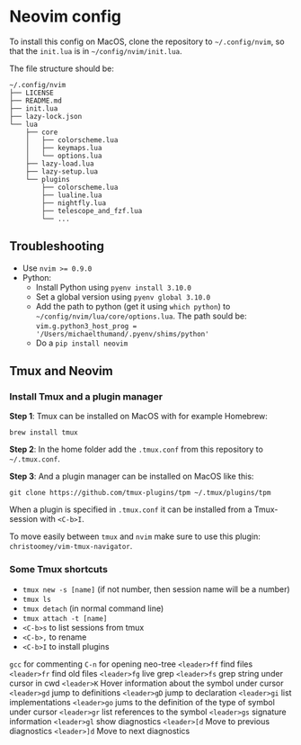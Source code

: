 # Neovim config

To install this config on MacOS, clone the repository to `~/.config/nvim`,
so that the `init.lua` is in `~/config/nvim/init.lua`.

The file structure should be:

```code
~/.config/nvim
├── LICENSE
├── README.md
├── init.lua
├── lazy-lock.json
└── lua
    ├── core
    │   ├── colorscheme.lua
    │   ├── keymaps.lua
    │   └── options.lua
    ├── lazy-load.lua
    ├── lazy-setup.lua
    └── plugins
        ├── colorscheme.lua
        ├── lualine.lua
        ├── nightfly.lua
        ├── telescope_and_fzf.lua
        └── ...
```

## Troubleshooting

* Use `nvim >= 0.9.0`
* Python:
    * Install Python using `pyenv install 3.10.0`
    * Set a global version using `pyenv global 3.10.0`
    * Add the path to python (get it using `which python`) to `~/config/nvim/lua/core/options.lua`. The path sould be: `vim.g.python3_host_prog = '/Users/michaelthumand/.pyenv/shims/python'`
    * Do a `pip install neovim`

## Tmux and Neovim

### Install Tmux and a plugin manager

**Step 1**: Tmux can be installed on MacOS with for example Homebrew:

```
brew install tmux
```

**Step 2**: In the home folder add the `.tmux.conf` from this repository to `~/.tmux.conf`.

**Step 3**: And a plugin manager can be installed on MacOS like this:

```
git clone https://github.com/tmux-plugins/tpm ~/.tmux/plugins/tpm
```

When a plugin is specified in `.tmux.conf` it can be installed from a Tmux-session with `<C-b>I`.

To move easily between `tmux` and `nvim` make sure to use this plugin: `christoomey/vim-tmux-navigator`.

### Some Tmux shortcuts

* `tmux new -s [name]`  (if not number, then session name will be a number)
* `tmux ls`
* `tmux detach` (in normal command line)
* `tmux attach -t [name]`
* `<C-b>s` to list sessions from tmux
* `<C-b>,` to rename
* `<C-b>I` to install plugins


`gcc` for commenting
`C-n` for opening neo-tree
`<leader>ff` find files
`<leader>fr` find old files
`<leader>fg` live grep
`<leader>fs` grep string under cursor in cwd
`<leader>K` Hover information about the symbol under cursor
`<leader>gd` jump to definitions
`<leader>gD` jump to declaration
`<leader>gi` list implementations
`<leader>go` jums to the definition of the type of symbol under cursor
`<leader>gr` list references to the symbol
`<leader>gs` signature information
`<leader>gl` show diagnostics
`<leader>[d` Move to previous diagnostics
`<leader>]d` Move to next diagnostics


